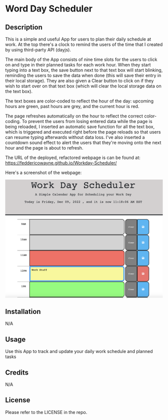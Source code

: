 # Word Day Scheduler

## Description

This is a simple and useful App for users to plan their daily schedule at work. 
At the top there's a clock to remind the users of the time that I created by using third-party API (dayjs).

The main body of the App consists of nine time slots for the users to click on and type in their planned tasks
for each work hour. When they start typing into a text box, the save button next to that text box will start blinking, reminding the users to save the data when done (this will save their entry in their local storage). They are also given a Clear button to click on if they wish to start over on that text box (which will clear the local storage data on the text box).

The text boxes are color-coded to reflect the hour of the day: upcoming hours are green, 
past hours are grey, and the current hour is red.

The page refreshes automatically on the hour to reflect the correct color-coding. To prevent the users from losing
entered data while the page is being reloaded, I inserted an automatic save function for all the text box, which is triggered and executed right before the page reloads so that users can resume typing afterwards without data loss. I've also inserted a countdown sound effect to alert the users that they're moving onto the next hour and the page is about to refresh.

The URL of the deployed, refactored webpage is can be found at: https://feddericowayne.github.io/Workday-Scheduler/

Here's a screenshot of the webpage:

![image](./Assets/Screenshot.png)

## Installation

N/A

## Usage

Use this App to track and update your daily work schedule and planned tasks

## Credits

N/A

## License

Please refer to the LICENSE in the repo.

